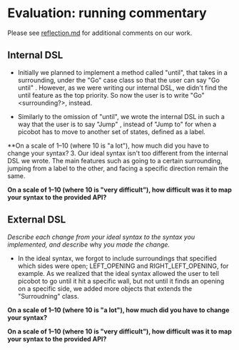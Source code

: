 # Evaluation: running commentary

Please see [reflection.md](/reflection.md) for additional comments on our work.

## Internal DSL
- Initially we planned to implement a method called "until", that takes in a surrounding, under the "Go" case class so that the user can say "Go until" <surrounding>. However, as we were writing our internal DSL, we didn't find the until feature as the top priority. So now the user is to write "Go" <surrounding?>, instead. 

- Similarly to the omission of "until", we wrote the internal DSL in such a way that the user is to say "Jump" <label>, instead of "Jump to" <label> for when a picobot has to move to another set of states, defined as a label. 

**On a scale of 1–10 (where 10 is "a lot"), how much did you have to change your syntax? 
3. Our ideal syntax isn't too different from the internal DSL we wrote. The main features such as going to a certain surrounding, jumping from a label to the other, and facing a specific direction remain the same. 

**On a scale of 1–10 (where 10 is "very difficult"), how difficult was it to map your syntax to the provided API?**

## External DSL

_Describe each change from your ideal syntax to the syntax you implemented, and
describe_ why _you made the change._
- In the ideal syntax, we forgot to include surroundings that specified which sides were open; LEFT_OPENING and RIGHT_LEFT_OPENING, for example. As we realized that the ideal syntax allowed the user to tell picobot to go until it hit a specific wall, but not until it finds an opening on a specific side, we added more objects that extends the "Surroudning" class.

**On a scale of 1–10 (where 10 is "a lot"), how much did you have to change your syntax?**

**On a scale of 1–10 (where 10 is "very difficult"), how difficult was it to map your syntax to the provided API?**
